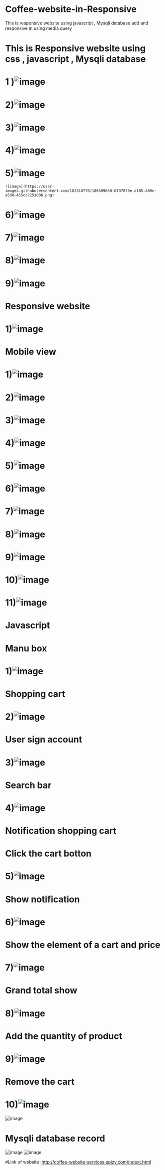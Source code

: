 # Coffee-website-in-Responsive
This is responsive website using javascript , Mysqli database add and responsive in using media query
# This is Responsive website using css , javascript , Mysqli database
# 1 )![image](https://user-images.githubusercontent.com/102310770/186608798-6c255828-57a7-4fce-b9eb-efc2cc0b1f9e.png)
# 2)![image](https://user-images.githubusercontent.com/102310770/186608981-0751d638-2d0c-42b4-b5a4-7cb750adb8d2.png)
# 3)![image](https://user-images.githubusercontent.com/102310770/186609133-6a0f9946-a7e2-44fb-9d6e-d1f81d777370.png)
# 4)![image](https://user-images.githubusercontent.com/102310770/186609339-fac6aeb7-197f-4df2-bd6a-2bd38c81d606.png)
# 5)![image](https://user-images.githubusercontent.com/102310770/186609416-d0f56103-0264-4ba9-92b4-8ec8851ff446.png)
    ![image](https://user-images.githubusercontent.com/102310770/186609680-0107879e-a105-469e-a5d0-455cc7251006.png)   
# 6)![image](https://user-images.githubusercontent.com/102310770/186609874-40ef8019-c6de-4411-b887-044cf24d9a8f.png)
# 7)![image](https://user-images.githubusercontent.com/102310770/186609944-6bbfff21-5706-485b-905a-c0333f6526a7.png)
# 8)![image](https://user-images.githubusercontent.com/102310770/186610021-d847fc45-028e-4a41-8bf0-3888111cbc3b.png)
# 9)![image](https://user-images.githubusercontent.com/102310770/186610086-6b581e47-0044-46e6-98d0-ad4903cb0618.png)
#                          Responsive website
# 1)![image](https://user-images.githubusercontent.com/102310770/186610360-195945e3-5b14-4db6-a964-1ab0d83bb618.png)
#                           Mobile view
# 1)![image](https://user-images.githubusercontent.com/102310770/186610621-6fa81750-5407-48b8-b720-28eb40ba2c41.png)
# 2)![image](https://user-images.githubusercontent.com/102310770/186610805-983da968-e39e-461f-8b99-fca190c53e9b.png)
# 3)![image](https://user-images.githubusercontent.com/102310770/186611153-b5779cc1-63b5-46ad-b27d-8b678c272178.png)
# 4)![image](https://user-images.githubusercontent.com/102310770/186611054-4b3bce6f-9c49-4d81-a8ca-44ff006d8799.png)
# 5)![image](https://user-images.githubusercontent.com/102310770/186611244-5fa4ea29-ae07-4342-a55a-5b1eaf5081fb.png)
# 6)![image](https://user-images.githubusercontent.com/102310770/186611301-a5f280d4-4cbc-44cf-83e6-70fdd35b85d5.png)
# 7)![image](https://user-images.githubusercontent.com/102310770/186611363-094c4c16-5280-4ce0-ba36-aace7e8c62ef.png)
# 8)![image](https://user-images.githubusercontent.com/102310770/186611419-e6553f4a-ee90-469b-a50e-78bbb4789f1e.png)
# 9)![image](https://user-images.githubusercontent.com/102310770/186611473-a61ed951-bfe2-4e25-a75d-afe24d243bea.png)
# 10)![image](https://user-images.githubusercontent.com/102310770/186611586-85a1638c-a690-467b-8eeb-d8ecce63e79e.png)
# 11)![image](https://user-images.githubusercontent.com/102310770/186611647-73922542-5454-4ec8-a8a5-d31a85b7607e.png)
#               Javascript
#                  Manu box
# 1)![image](https://user-images.githubusercontent.com/102310770/186611838-5add8eb0-5933-41c5-b5b4-71020dd8d2c1.png)
#                 Shopping cart
# 2)![image](https://user-images.githubusercontent.com/102310770/186612022-de62dfab-9d7d-4069-8c81-891a77c085cf.png)
#                User sign account
# 3)![image](https://user-images.githubusercontent.com/102310770/186612203-d518eeec-fe50-4f91-b4f5-abb5ca8116cf.png)
#  Search bar
# 4)![image](https://user-images.githubusercontent.com/102310770/186612401-a66ad599-bcc1-4b29-ae83-3faca8ca898a.png)
#                     Notification shopping cart
#             Click the cart botton
# 5)![image](https://user-images.githubusercontent.com/102310770/186612627-1bdcbd48-e52f-4d5b-af86-b059308f20e1.png)
#            Show notification
# 6)![image](https://user-images.githubusercontent.com/102310770/186612867-4865c331-f6d9-4812-b8f4-1f12a0762310.png)
#              Show the element of a cart and price
# 7)![image](https://user-images.githubusercontent.com/102310770/186613155-90092f90-7137-4ff0-b8d3-f31a3e951e99.png)
#              Grand total show
# 8)![image](https://user-images.githubusercontent.com/102310770/186613324-5ce82614-280f-4d31-acfb-35d412adacb1.png)
#             Add the quantity of product
# 9)![image](https://user-images.githubusercontent.com/102310770/186613619-d33ce680-d8c7-4e84-8e5b-925a6e5faf76.png)
#                Remove the cart
# 10)![image](https://user-images.githubusercontent.com/102310770/186613756-c6820f04-c466-421e-ad72-ba3b5318946b.png)
   ![image](https://user-images.githubusercontent.com/102310770/186613853-4d2d5543-01e9-4e8b-99dc-fb44ff7b84a6.png)
# Mysqli database record
![image](https://user-images.githubusercontent.com/102310770/186617756-28eb85cb-4b27-4dd8-901a-8ce754e3299f.png)
![image](https://user-images.githubusercontent.com/102310770/186617631-fa2879d7-5244-4be6-9fa5-08d66c066699.png)

    
#Link of website :http://coffee-website-services.epizy.com/indext.html

